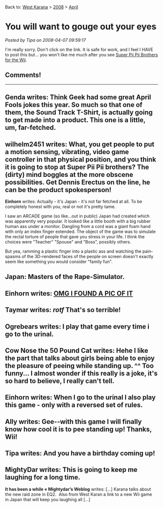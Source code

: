 Back to: [West Karana](/posts/westkarana.md) > [2008](/posts/2008/westkarana.md) > [April](./westkarana.md)
# You will want to gouge out your eyes

*Posted by Tipa on 2008-04-07 09:59:17*

I'm really sorry. Don't click on the link. It is safe for work, and I feel I HAVE to post this but... you won't like me much after you see [Super Pii Pii Brothers for the Wii](http://www.thinkgeek.com/stuff/41/superpiipii.html).
## Comments!
---
**Genda** writes: Think Geek had some great April Fools jokes this year. So much so that one of them, the Sound Track T-Shirt, is actually going to get made into a product. This one is a little, um, far-fetched.
---
**wilhelm2451** writes: What, you get people to put a motion sensing, vibrating, video game controller in that physical position, and you think it is going to stop at Super Pii Pii brothers? The (dirty) mind boggles at the more obscene possibilities. Get Dennis Erectus on the line, he can be the product spokesperson!
---
**Einhorn** writes: Actually - it's Japan - it's not far fetched at all. To be completely honest with you, real or not it's pretty tame.

I saw an ARCADE game (so like...out in public) Japan had created which was apparently very popular. It looked like a little booth with a big rubber human ass under a monitor. Dangling from a cord was a giant foam hand with only an index finger extended. The object of the game was to simulate the rectal torture of people that gave you stress in your life. I think the choices were "Teacher" "Spouse" and "Boss", possibly others.

But yea, ramming a plastic finger into a plastic ass and watching the pain-spasms of the 3D-rendered faces of the people on screen doesn't exactly seem like something you would consider "family fun".

Japan: Masters of the Rape-Simulator.
---
**Einhorn** writes:  [OMG I FOUND A PIC OF IT](http://img210.imageshack.us/img210/5997/naughty02aob0.jpg) 
---
**Taymar** writes: *rotf* That's so terrible!
---
**Ogrebears** writes: I play that game every time i go to the urinal.
---
**Cow Nose the 50 Pound Cat** writes: Hehe I like the part that talks about girls being able to enjoy the pleasure of peeing while standing up. ^^ Too funny... I almost wonder if this really is a joke, it's so hard to believe, I really can't tell.
---
**Einhorn** writes: When I go to the urinal I also play this game - only with a reversed set of rules.
---
**Ally** writes: Gee--with this game I will finally know how cool it is to pee standing up! Thanks, Wii!
---
**Tipa** writes: And you have a birthday coming up!
---
**MightyDar** writes: This is going to keep me laughing for a long time.
---
**It has been a while &laquo; Mightydar&#8217;s Weblog** writes: [...] Karana talks about the new raid zone in EQ2.  Also from West Karan a link to a new Wii game in Japan that will keep you laughing all [...]
